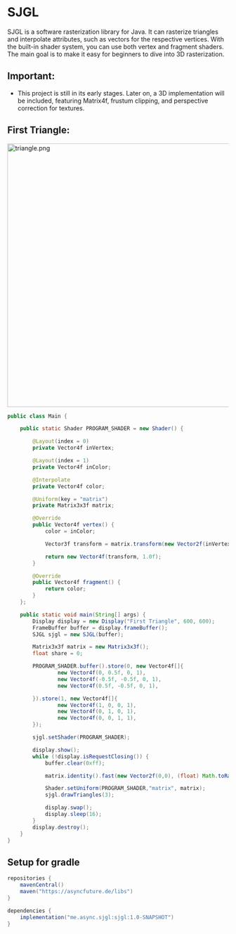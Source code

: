 # SJGL
SJGL is a software rasterization library for Java. It can rasterize triangles and interpolate attributes, such as vectors for the respective vertices. With the built-in shader system, you can use both vertex and fragment shaders. The main goal is to make it easy for beginners to dive into 3D rasterization.


## Important:
- This project is still in its early stages. Later on, a 3D implementation will be included, featuring Matrix4f, frustum clipping, and perspective correction for textures.

## First Triangle:
<img alt="triangle.png" height="600" src="https://cdn.discordapp.com/attachments/1171315508008714261/1335089519074086955/triangle.png?ex=679ee682&is=679d9502&hm=efb572d7a3e504be00cf32b0abb79b4231b5899bd70ee490609b493eaa1350c4&" title="example-triangle" width="600"/>

````java
public class Main {

    public static Shader PROGRAM_SHADER = new Shader() {

        @Layout(index = 0)
        private Vector4f inVertex;

        @Layout(index = 1)
        private Vector4f inColor;

        @Interpolate
        private Vector4f color;

        @Uniform(key = "matrix")
        private Matrix3x3f matrix;

        @Override
        public Vector4f vertex() {
            color = inColor;

            Vector3f transform = matrix.transform(new Vector2f(inVertex.x, inVertex.y));

            return new Vector4f(transform, 1.0f);
        }

        @Override
        public Vector4f fragment() {
            return color;
        }
    };

    public static void main(String[] args) {
        Display display = new Display("First Triangle", 600, 600);
        FrameBuffer buffer = display.frameBuffer();
        SJGL sjgl = new SJGL(buffer);

        Matrix3x3f matrix = new Matrix3x3f();
        float share = 0;

        PROGRAM_SHADER.buffer().store(0, new Vector4f[]{
                new Vector4f(0, 0.5f, 0, 1),
                new Vector4f(-0.5f, -0.5f, 0, 1),
                new Vector4f(0.5f, -0.5f, 0, 1),

        }).store(1, new Vector4f[]{
                new Vector4f(1, 0, 0, 1),
                new Vector4f(0, 1, 0, 1),
                new Vector4f(0, 0, 1, 1),
        });

        sjgl.setShader(PROGRAM_SHADER);

        display.show();
        while (!display.isRequestClosing()) {
            buffer.clear(0xff);

            matrix.identity().fast(new Vector2f(0,0), (float) Math.toRadians(share++), new Vector2f(1,1));

            Shader.setUniform(PROGRAM_SHADER,"matrix", matrix);
            sjgl.drawTriangles(3);

            display.swap();
            display.sleep(16);
        }
        display.destroy();
    }
}
````
## Setup for gradle
````gradle
repositories {
    mavenCentral()
    maven("https://asyncfuture.de/libs")
}

dependencies {
    implementation("me.async.sjgl:sjgl:1.0-SNAPSHOT")
}
````
